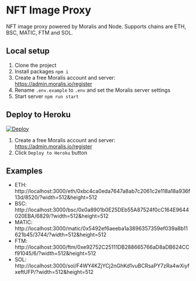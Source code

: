 # NFT Image Proxy

NFT image proxy powered by Moralis and Node. Supports chains are ETH, BSC, MATIC, FTM and SOL.

## Local setup

1. Clone the project
1. Install packages `npm i`
1. Create a free Moralis account and server: https://admin.moralis.io/register
1. Rename `.env.example` to `.env` and set the Moralis server settings
1. Start server `npm run start` 

## Deploy to Heroku

[![Deploy](https://www.herokucdn.com/deploy/button.svg)](https://heroku.com/deploy)

1. Create a free Moralis account and server: https://admin.moralis.io/register
1. Click `Deploy to Heroku` button

## Examples

- ETH: http://localhost:3000/eth/0xbc4ca0eda7647a8ab7c2061c2e118a18a936f13d/8520/?width=512&height=512
- BSC: http://localhost:3000/bsc/0x0a8901b0E25DEb55A87524f0cC164E9644020EBA/6829/?width=512&height=512
- MATIC: http://localhost:3000/matic/0x5492ef6aeeba1a3896357359ef039a8b11621b45/3744/?width=512&height=512
- FTM: http://localhost:3000/ftm/0xe92752C25111DB288665766aD8aDB624CCf91045/6/?width=512&height=512
- SOL: http://localhost:3000/sol/F4WY4KZjYCj2nGhKd1vuBCRsaPY7zRa4wXiyfxeftUFP/?width=512&height=512